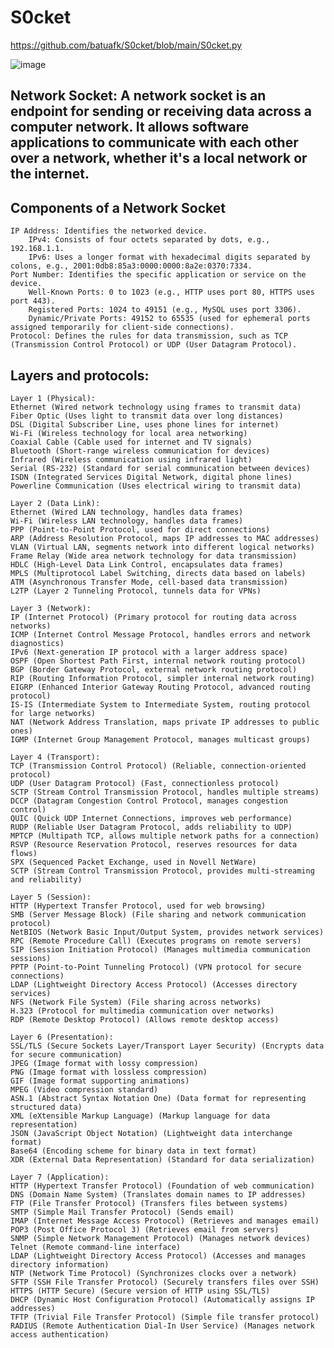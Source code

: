 # S0cket

https://github.com/batuafk/S0cket/blob/main/S0cket.py

![image](https://github.com/user-attachments/assets/28241f95-de9f-452f-98c5-b8fe2ca157a3)

## Network Socket: A network socket is an endpoint for sending or receiving data across a computer network. It allows software applications to communicate with each other over a network, whether it's a local network or the internet.

## Components of a Network Socket
	IP Address: Identifies the networked device.
		IPv4: Consists of four octets separated by dots, e.g., 192.168.1.1.
		IPv6: Uses a longer format with hexadecimal digits separated by colons, e.g., 2001:0db8:85a3:0000:0000:8a2e:0370:7334.
	Port Number: Identifies the specific application or service on the device.
		Well-Known Ports: 0 to 1023 (e.g., HTTP uses port 80, HTTPS uses port 443).
		Registered Ports: 1024 to 49151 (e.g., MySQL uses port 3306).
		Dynamic/Private Ports: 49152 to 65535 (used for ephemeral ports assigned temporarily for client-side connections).
	Protocol: Defines the rules for data transmission, such as TCP (Transmission Control Protocol) or UDP (User Datagram Protocol).

## Layers and protocols:
	Layer 1 (Physical):
	Ethernet (Wired network technology using frames to transmit data)
	Fiber Optic (Uses light to transmit data over long distances)
	DSL (Digital Subscriber Line, uses phone lines for internet)
	Wi-Fi (Wireless technology for local area networking)
	Coaxial Cable (Cable used for internet and TV signals)
	Bluetooth (Short-range wireless communication for devices)
	Infrared (Wireless communication using infrared light)
	Serial (RS-232) (Standard for serial communication between devices)
	ISDN (Integrated Services Digital Network, digital phone lines)
	Powerline Communication (Uses electrical wiring to transmit data)
	
	Layer 2 (Data Link):
	Ethernet (Wired LAN technology, handles data frames)
	Wi-Fi (Wireless LAN technology, handles data frames)
	PPP (Point-to-Point Protocol, used for direct connections)
	ARP (Address Resolution Protocol, maps IP addresses to MAC addresses)
	VLAN (Virtual LAN, segments network into different logical networks)
	Frame Relay (Wide area network technology for data transmission)
	HDLC (High-Level Data Link Control, encapsulates data frames)
	MPLS (Multiprotocol Label Switching, directs data based on labels)
	ATM (Asynchronous Transfer Mode, cell-based data transmission)
	L2TP (Layer 2 Tunneling Protocol, tunnels data for VPNs)
	
	Layer 3 (Network):
	IP (Internet Protocol) (Primary protocol for routing data across networks)
	ICMP (Internet Control Message Protocol, handles errors and network diagnostics)
	IPv6 (Next-generation IP protocol with a larger address space)
	OSPF (Open Shortest Path First, internal network routing protocol)
	BGP (Border Gateway Protocol, external network routing protocol)
	RIP (Routing Information Protocol, simpler internal network routing)
	EIGRP (Enhanced Interior Gateway Routing Protocol, advanced routing protocol)
	IS-IS (Intermediate System to Intermediate System, routing protocol for large networks)
	NAT (Network Address Translation, maps private IP addresses to public ones)
	IGMP (Internet Group Management Protocol, manages multicast groups)
	
	Layer 4 (Transport):
	TCP (Transmission Control Protocol) (Reliable, connection-oriented protocol)
	UDP (User Datagram Protocol) (Fast, connectionless protocol)
	SCTP (Stream Control Transmission Protocol, handles multiple streams)
	DCCP (Datagram Congestion Control Protocol, manages congestion control)
	QUIC (Quick UDP Internet Connections, improves web performance)
	RUDP (Reliable User Datagram Protocol, adds reliability to UDP)
	MPTCP (Multipath TCP, allows multiple network paths for a connection)
	RSVP (Resource Reservation Protocol, reserves resources for data flows)
	SPX (Sequenced Packet Exchange, used in Novell NetWare)
	SCTP (Stream Control Transmission Protocol, provides multi-streaming and reliability)
	
	Layer 5 (Session):
	HTTP (Hypertext Transfer Protocol, used for web browsing)
	SMB (Server Message Block) (File sharing and network communication protocol)
	NetBIOS (Network Basic Input/Output System, provides network services)
	RPC (Remote Procedure Call) (Executes programs on remote servers)
	SIP (Session Initiation Protocol) (Manages multimedia communication sessions)
	PPTP (Point-to-Point Tunneling Protocol) (VPN protocol for secure connections)
	LDAP (Lightweight Directory Access Protocol) (Accesses directory services)
	NFS (Network File System) (File sharing across networks)
	H.323 (Protocol for multimedia communication over networks)
	RDP (Remote Desktop Protocol) (Allows remote desktop access)
	
	Layer 6 (Presentation):
	SSL/TLS (Secure Sockets Layer/Transport Layer Security) (Encrypts data for secure communication)
	JPEG (Image format with lossy compression)
	PNG (Image format with lossless compression)
	GIF (Image format supporting animations)
	MPEG (Video compression standard)
	ASN.1 (Abstract Syntax Notation One) (Data format for representing structured data)
	XML (eXtensible Markup Language) (Markup language for data representation)
	JSON (JavaScript Object Notation) (Lightweight data interchange format)
	Base64 (Encoding scheme for binary data in text format)
	XDR (External Data Representation) (Standard for data serialization)
	
	Layer 7 (Application):
	HTTP (Hypertext Transfer Protocol) (Foundation of web communication)
	DNS (Domain Name System) (Translates domain names to IP addresses)
	FTP (File Transfer Protocol) (Transfers files between systems)
	SMTP (Simple Mail Transfer Protocol) (Sends email)
	IMAP (Internet Message Access Protocol) (Retrieves and manages email)
	POP3 (Post Office Protocol 3) (Retrieves email from servers)
	SNMP (Simple Network Management Protocol) (Manages network devices)
	Telnet (Remote command-line interface)
	LDAP (Lightweight Directory Access Protocol) (Accesses and manages directory information)
	NTP (Network Time Protocol) (Synchronizes clocks over a network)
	SFTP (SSH File Transfer Protocol) (Securely transfers files over SSH)
	HTTPS (HTTP Secure) (Secure version of HTTP using SSL/TLS)
	DHCP (Dynamic Host Configuration Protocol) (Automatically assigns IP addresses)
	TFTP (Trivial File Transfer Protocol) (Simple file transfer protocol)
	RADIUS (Remote Authentication Dial-In User Service) (Manages network access authentication)
